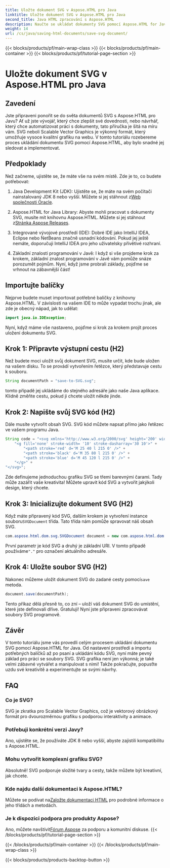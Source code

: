 ```yaml
---
title: Uložte dokument SVG v Aspose.HTML pro Java
linktitle: Uložte dokument SVG v Aspose.HTML pro Java
second_title: Java HTML zpracování s Aspose.HTML
description: Naučte se ukládat dokumenty SVG pomocí Aspose.HTML for Java pomocí tohoto jednoduchého podrobného průvodce plného příkladů.
weight: 14
url: /cs/java/saving-html-documents/save-svg-document/
---
```


{{< blocks/products/pf/main-wrap-class >}}
{{< blocks/products/pf/main-container >}}
{{< blocks/products/pf/tutorial-page-section >}}

# Uložte dokument SVG v Aspose.HTML pro Java

## Zavedení
Jste připraveni ponořit se do světa dokumentů SVG s Aspose.HTML pro Javu? Ať už jste vývojář, který chce zlepšit své dovednosti, nebo návrhář, který chce automatizovat práci s dokumenty, tato příručka je šitá na míru vám. SVG neboli Scalable Vector Graphics je výkonný formát, který umožňuje vysoce kvalitní grafiku na webu. V tomto tutoriálu rozebereme proces ukládání dokumentu SVG pomocí Aspose.HTML, aby bylo snadné jej sledovat a implementovat.
## Předpoklady
Než začneme, ujistěte se, že máte vše na svém místě. Zde je to, co budete potřebovat:
1.  Java Development Kit (JDK): Ujistěte se, že máte na svém počítači nainstalovaný JDK 8 nebo vyšší. Můžete si jej stáhnout z[Web společnosti Oracle](https://www.oracle.com/java/technologies/javase-jdk11-downloads.html).
  
2.  Aspose.HTML for Java Library: Abyste mohli pracovat s dokumenty SVG, musíte mít knihovnu Aspose.HTML. Můžete si jej stáhnout z[Stránka Aspose Releases](https://releases.aspose.com/html/java/).
3. Integrované vývojové prostředí (IDE): Dobré IDE jako IntelliJ IDEA, Eclipse nebo NetBeans značně usnadní kódování. Pokud jej ještě nemáte, doporučuji IntelliJ IDEA pro jeho uživatelsky přívětivé rozhraní.
4. Základní znalosti programování v Javě: I když si vše projdeme krok za krokem, základní znalost programování v Javě vám pomůže snáze porozumět pojmům.
Nyní, když jsme probrali základy, pojďme se vrhnout na zábavnější část!
## Importujte balíčky
Nejprve budete muset importovat potřebné balíčky z knihovny Aspose.HTML. V závislosti na vašem IDE to může vypadat trochu jinak, ale zde je obecný nápad, jak to udělat:
```java
import java.io.IOException;
```

Nyní, když máme vše nastaveno, pojďme si krok za krokem projít proces uložení dokumentu SVG.
## Krok 1: Připravte výstupní cestu (H2)
Než budete moci uložit svůj dokument SVG, musíte určit, kde bude uložen na vašem disku. To se provádí vytvořením řetězce, který představuje cestu k souboru.
```java
String documentPath = "save-to-SVG.svg";
```
tomto případě jej ukládáme do stejného adresáře jako naše Java aplikace. Klidně změňte cestu, pokud ji chcete uložit někde jinde.
## Krok 2: Napište svůj SVG kód (H2)
Dále musíte vytvořit obsah SVG. SVG kód můžete napsat přímo jako řetězec ve vašem programu Java.
```java
String code = "<svg xmlns='http://www.w3.org/2000/svg' height='200' width='300'>" +
    "<g fill='none' stroke-width= '10' stroke-dasharray='30 10'>" +
        "<path stroke='red' d='M 25 40 l 215 0' />" +
        "<path stroke='black' d='M 35 80 l 215 0' />" +
        "<path stroke='blue' d='M 45 120 l 215 0' />" +
    "</g>" +
"</svg>";
```
Zde definujeme jednoduchou grafiku SVG se třemi barevnými čarami. Tady může zazářit vaše kreativita! Můžete upravit kód SVG a vytvořit jakýkoli design, který chcete.
## Krok 3: Inicializujte dokument SVG (H2)
 Když máte připravený kód SVG, dalším krokem je vytvoření instance souboru`SVGDocument` třída. Tato třída nám pomůže spravovat náš obsah SVG.
```java
com.aspose.html.dom.svg.SVGDocument document = new com.aspose.html.dom.svg.SVGDocument(code, ".");
```
 První parametr je kód SVG a druhý je základní URI. V tomto případě používáme`"."` pro označení aktuálního adresáře.
## Krok 4: Uložte soubor SVG (H2)
 Nakonec můžeme uložit dokument SVG do zadané cesty pomocí`save` metoda.
```java
document.save(documentPath);
```
Tento příkaz dělá přesně to, co zní – uloží váš dokument SVG do umístění, které jste definovali dříve. Gratuluji! Nyní jste připraveni zpracovávat soubory SVG programově.
## Závěr
V tomto tutoriálu jsme vás provedli celým procesem ukládání dokumentu SVG pomocí Aspose.HTML for Java. Od nastavení prostředí a importu potřebných balíčků až po psaní a ukládání kódu SVG, nyní máte pevný základ pro práci se soubory SVG. SVG grafika není jen výkonná; je také velmi zábavné vytvářet a manipulovat s nimi! Takže pokračujte, popusťte uzdu své kreativitě a experimentujte se svými návrhy.
## FAQ
### Co je SVG?
SVG je zkratka pro Scalable Vector Graphics, což je vektorový obrázkový formát pro dvourozměrnou grafiku s podporou interaktivity a animace.
### Potřebuji konkrétní verzi Javy?
Ano, ujistěte se, že používáte JDK 8 nebo vyšší, abyste zajistili kompatibilitu s Aspose.HTML.
### Mohu vytvořit komplexní grafiku SVG?
Absolutně! SVG podporuje složité tvary a cesty, takže můžete být kreativní, jak chcete.
### Kde najdu další dokumentaci k Aspose.HTML?
 Můžete se podívat na[Založte dokumentaci HTML](https://reference.aspose.com/html/java/) pro podrobné informace o jeho třídách a metodách.
### Je k dispozici podpora pro produkty Aspose?
 Ano, můžete navštívit[Fórum Aspose](https://forum.aspose.com/c/html/29) za podporu a komunitní diskuse.
{{< /blocks/products/pf/tutorial-page-section >}}

{{< /blocks/products/pf/main-container >}}
{{< /blocks/products/pf/main-wrap-class >}}

{{< blocks/products/products-backtop-button >}}
